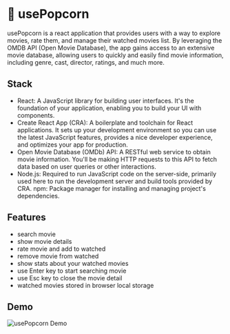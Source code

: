# 🍿 usePopcorn

usePopcorn is a react application that provides users with a way to explore movies, rate them, and manage their watched movies list. By leveraging the OMDB API (Open Movie Database), the app gains access to an extensive movie database, allowing users to quickly and easily find movie information, including genre, cast, director, ratings, and much more.

## Stack

- React: A JavaScript library for building user interfaces. It's the foundation of your application, enabling you to build your UI with components.
- Create React App (CRA): A boilerplate and toolchain for React applications. It sets up your development environment so you can use the latest JavaScript features, provides a nice developer experience, and optimizes your app for production.
- Open Movie Database (OMDb) API: A RESTful web service to obtain movie information. You'll be making HTTP requests to this API to fetch data based on user queries or other interactions.
- Node.js: Required to run JavaScript code on the server-side, primarily used here to run the development server and build tools provided by CRA.
  npm: Package manager for installing and managing project's dependencies.

## Features

- search movie
- show movie details
- rate movie and add to watched
- remove movie from watched
- show stats about your watched movies
- use Enter key to start searching movie
- use Esc key to close the movie detail
- watched movies stored in browser local storage

## Demo

![usePopcorn Demo](https://i.imgur.com/sRyo6B4.gif)
